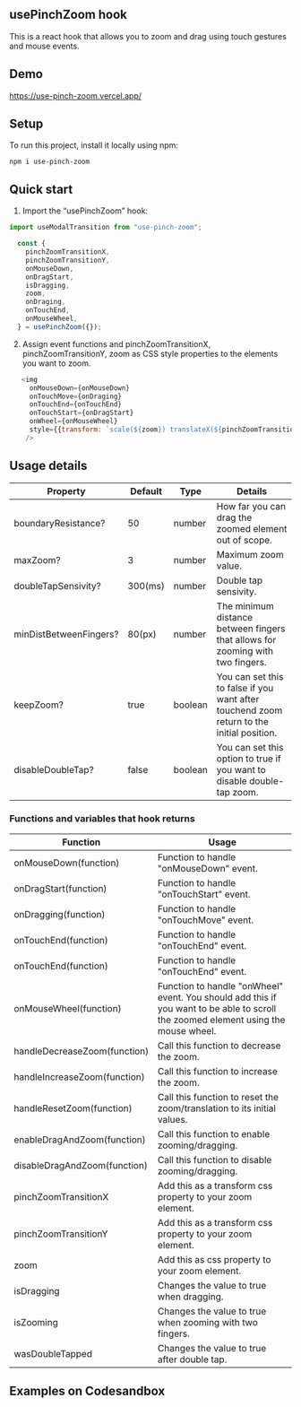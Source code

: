 ## usePinchZoom hook
This is a react hook that allows you to zoom and drag using touch gestures and mouse events.
	

## Demo
 https://use-pinch-zoom.vercel.app/

	
## Setup
To run this project, install it locally using npm:

```
npm i use-pinch-zoom
```

## Quick start
1) Import the “usePinchZoom” hook:
```javascript
import useModalTransition from "use-pinch-zoom";

  const { 
    pinchZoomTransitionX,
    pinchZoomTransitionY,
    onMouseDown,
    onDragStart,
    isDragging,
    zoom,
    onDraging,
    onTouchEnd,
    onMouseWheel,
  } = usePinchZoom({});
```
2) Assign event functions and pinchZoomTransitionX,
    pinchZoomTransitionY, zoom as CSS style properties to the elements you want to zoom.
```javascript
   <img
     onMouseDown={onMouseDown}
     onTouchMove={onDraging}
     onTouchEnd={onTouchEnd}
     onTouchStart={onDragStart}
     onWheel={onMouseWheel}
     style={{transform: `scale(${zoom}) translateX(${pinchZoomTransitionX}px) translateY(${pinchZoomTransitionY}px)`}}
    />
```




## Usage details

Property       | Default      | Type          | Details
------------- | ------------- | ------------- | -------------
boundaryResistance? | 50 | number  | How far you can drag the zoomed element out of scope.
maxZoom? | 3 | number  | Maximum zoom value.
doubleTapSensivity? | 300(ms) | number  | Double tap sensivity.
minDistBetweenFingers? | 80(px) | number  | The minimum distance between fingers that allows for zooming with two fingers.
keepZoom? | true | boolean  | You can set this to false if you want after touchend zoom return to the initial position.
disableDoubleTap? | false | boolean  | You can set this option to true if you want to disable double-tap zoom.



### Functions and variables that hook returns
Function      | Usage
------------- |---------------------------------------------
onMouseDown(function) | Function to handle "onMouseDown" event.
onDragStart(function) | Function to handle "onTouchStart" event.
onDragging(function) | Function to handle "onTouchMove" event.
onTouchEnd(function)| Function to handle "onTouchEnd" event.
onTouchEnd(function) | Function to handle "onTouchEnd" event.
onMouseWheel(function) | Function to handle "onWheel" event. You should add this if you want to be able to scroll the zoomed element using the mouse wheel.
handleDecreaseZoom(function) | Call this function to decrease the zoom.
handleIncreaseZoom(function) | Call this function to increase the zoom.
handleResetZoom(function) | Call this function to reset the zoom/translation to its initial values.
enableDragAndZoom(function) | Call this function to enable zooming/dragging.
disableDragAndZoom(function) | Call this function to disable zooming/dragging.
pinchZoomTransitionX | Add this as a transform css property to your zoom element.
pinchZoomTransitionY | Add this as a transform css property to your zoom element.
zoom | Add this as css property to your zoom element.
isDragging | Changes the value to true when dragging.
isZooming | Changes the value to true when zooming with two fingers.
wasDoubleTapped | Changes the value to true after double tap.




## Examples on Codesandbox

